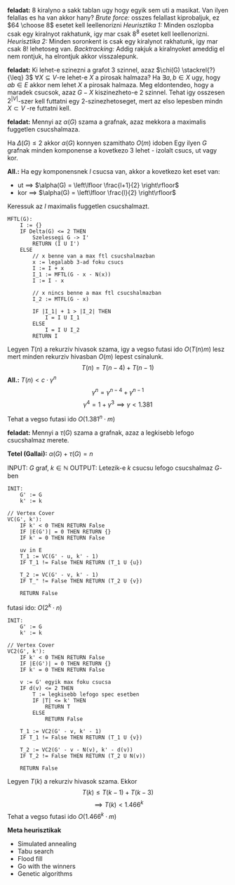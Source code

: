 **feladat:** $8$ kiralyno a sakk tablan ugy hogy egyik sem uti a masikat. Van ilyen felallas es ha van akkor hany?
*Brute force:* osszes felallast kiprobaljuk, ez $64 \choose 8$ esetet kell leellenorizni
*Heurisztika 1:* Minden oszlopba csak egy kiralnyot rakhatunk, igy mar csak $8^{8}$ esetet kell leellenorizni.
*Heurisztika 2:* Minden soronkent is csak egy kiralynot rakhatunk, igy mar csak $8!$ lehetoseg van.
*Backtracking:* Addig rakjuk a kiralnyoket ameddig el nem rontjuk, ha elrontjuk akkor visszalepunk.


**feladat:** Ki lehet-e szinezni a grafot $3$ szinnel, azaz $\chi(G) \stackrel{?}{\leq} 3$
$\forall X \subseteq V$-re lehet-e $X$ a pirosak halmaza? Ha $\exists a, b \in X$ ugy, hogy $ab \in E$ akkor nem lehet $X$ a pirosak halmaza.
Meg eldontendeo, hogy a maradek csucsok, azaz $G - X$ kiszinezheto-e $2$ szinnel.
Tehat igy osszesen $2^{\lvert V \rvert}$-szer kell futtatni egy $2$-szinezhetoseget, mert az elso lepesben mindn $X \subset V$ -re futtatni kell.


**feladat:** Mennyi az $\alpha(G)$ szama a grafnak, azaz mekkora a maximalis fuggetlen csucshalmaza.

Ha $\Delta(G) \leq 2$ akkor $\alpha(G)$ konnyen szamithato $O(m)$ idoben
Egy ilyen $G$ grafnak minden komponense a kovetkezo $3$ lehet - izolalt csucs, ut vagy kor.

**All.:** Ha egy komponensnek $l$ csucsa van, akkor a kovetkezo ket eset van:
- ut $\implies$ $\alpha(G) = \left\lfloor  \frac{l+1}{2}  \right\rfloor$
- kor $\implies$ $\alpha(G) = \left\lfloor  \frac{l}{2}  \right\rfloor$

Keressuk az $I$ maximalis fuggetlen csucshalmazt.
```
MFTL(G):
	I := {}
	IF Delta(G) <= 2 THEN
		Szelessegi G -> I'
		RETURN (I U I')
	ELSE
		// x benne van a max ftl csucshalmazban
		x := legalabb 3-ad foku csucs
		I := I + x
		I_1 := MFTL(G - x - N(x))
		I := I - x

		// x nincs benne a max ftl csucshalmazban
		I_2 := MTFL(G - x)

		IF |I_1| + 1 > |I_2| THEN
			I = I U I_1
		ELSE
			I = I U I_2
		RETURN I
```

Legyen $T(n)$ a rekurziv hivasok szama, igy a vegso futasi ido $O(T(n)m)$ lesz mert minden rekurziv hivasban $O(m)$ lepest csinalunk.
$$
T(n) = T(n-4) + T(n-1)
$$
**All.:** $T(n) < c \cdot \gamma ^{n}$
$$
\gamma ^{n} = \gamma ^{n-4} + \gamma ^{n-1}
$$
$$
\gamma ^{4} = 1 + \gamma ^{3} \implies \gamma < 1.381
$$

Tehat a vegso futasi ido $O(1.381^{n} \cdot m)$


**feladat:** Mennyi a $\tau(G)$ szama a grafnak, azaz a legkisebb lefogo csucshalmaz merete.

**Tetel (Gallai):** $\alpha(G) + \tau(G) = n$

INPUT: $G$ graf, $k \in \mathbb{N}$ 
OUTPUT: Letezik-e $k$ csucsu lefogo csucshalmaz $G$-ben

```
INIT:
	G' := G
	k' := k

// Vertex Cover
VC(G', k'):
	IF k' < 0 THEN RETURN False
	IF |E(G')| = 0 THEN RETURN {}
	IF k' = 0 THEN RETURN False

	uv in E
	T_1 := VC(G' - u, k' - 1)
	IF T_1 != False THEN RETURN (T_1 U {u})
	
	T_2 := VC(G' - v, k' - 1)
	IF T_" != False THEN RETURN (T_2 U {v})

	RETURN False
```

futasi ido: $O(2^{k} \cdot n)$

```
INIT:
	G' := G
	k' := k

// Vertex Cover
VC2(G', k'):
	IF k' < 0 THEN RETURN False
	IF |E(G')| = 0 THEN RETURN {}
	IF k' = 0 THEN RETURN False

	v := G' egyik max foku csucsa
	IF d(v) <= 2 THEN
		T := legkisebb lefogo spec esetben
		IF |T| <= k' THEN 
			RETURN T
		ELSE
			RETURN False

	T_1 := VC2(G' - v, k' - 1)
	IF T_1 != False THEN RETURN (T_1 U {v})

	T_2 := VC2(G' - v - N(v), k' - d(v))
	IF T_2 != False THEN RETURN (T_2 U N(v))

	RETURN False
```


Legyen $T(k)$ a rekurziv hivasok szama. Ekkor
$$
T(k) \leq T(k-1) + T(k-3)
$$
$$
\implies T(k) < 1.466^{k}
$$
Tehat a vegso futasi ido $O(1.466^{k} \cdot m)$


**Meta heurisztikak**
- Simulated annealing
- Tabu search
- Flood fill
- Go with the winners
- Genetic algorithms





